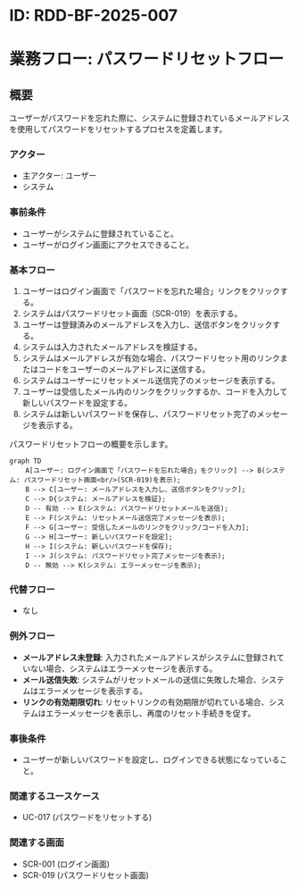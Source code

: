 # ID: RDD-BF-2025-007

# 業務フロー: パスワードリセットフロー

## 概要

ユーザーがパスワードを忘れた際に、システムに登録されているメールアドレスを使用してパスワードをリセットするプロセスを定義します。

### アクター

- 主アクター: ユーザー
- システム

### 事前条件

- ユーザーがシステムに登録されていること。
- ユーザーがログイン画面にアクセスできること。

### 基本フロー

1. ユーザーはログイン画面で「パスワードを忘れた場合」リンクをクリックする。
1. システムはパスワードリセット画面（SCR-019）を表示する。
1. ユーザーは登録済みのメールアドレスを入力し、送信ボタンをクリックする。
1. システムは入力されたメールアドレスを検証する。
1. システムはメールアドレスが有効な場合、パスワードリセット用のリンクまたはコードをユーザーのメールアドレスに送信する。
1. システムはユーザーにリセットメール送信完了のメッセージを表示する。
1. ユーザーは受信したメール内のリンクをクリックするか、コードを入力して新しいパスワードを設定する。
1. システムは新しいパスワードを保存し、パスワードリセット完了のメッセージを表示する。

パスワードリセットフローの概要を示します。

```mermaid
graph TD
    A[ユーザー: ログイン画面で「パスワードを忘れた場合」をクリック] --> B(システム: パスワードリセット画面<br/>(SCR-019)を表示);
    B --> C[ユーザー: メールアドレスを入力し、送信ボタンをクリック];
    C --> D{システム: メールアドレスを検証};
    D -- 有効 --> E(システム: パスワードリセットメールを送信);
    E --> F(システム: リセットメール送信完了メッセージを表示);
    F --> G[ユーザー: 受信したメールのリンクをクリック/コードを入力];
    G --> H[ユーザー: 新しいパスワードを設定];
    H --> I(システム: 新しいパスワードを保存);
    I --> J(システム: パスワードリセット完了メッセージを表示);
    D -- 無効 --> K(システム: エラーメッセージを表示);
```

### 代替フロー

- なし

### 例外フロー

- **メールアドレス未登録**: 入力されたメールアドレスがシステムに登録されていない場合、システムはエラーメッセージを表示する。
- **メール送信失敗**: システムがリセットメールの送信に失敗した場合、システムはエラーメッセージを表示する。
- **リンクの有効期限切れ**: リセットリンクの有効期限が切れている場合、システムはエラーメッセージを表示し、再度のリセット手続きを促す。

### 事後条件

- ユーザーが新しいパスワードを設定し、ログインできる状態になっていること。

### 関連するユースケース

- UC-017 (パスワードをリセットする)

### 関連する画面

- SCR-001 (ログイン画面)
- SCR-019 (パスワードリセット画面)
